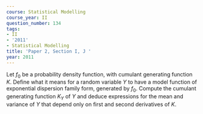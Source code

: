 ```yaml
---
course: Statistical Modelling
course_year: II
question_number: 134
tags:
- II
- '2011'
- Statistical Modelling
title: 'Paper 2, Section I, J '
year: 2011
---
```




Let $f_{0}$ be a probability density function, with cumulant generating function $K$. Define what it means for a random variable $Y$ to have a model function of exponential dispersion family form, generated by $f_{0}$. Compute the cumulant generating function $K_{Y}$ of $Y$ and deduce expressions for the mean and variance of $Y$ that depend only on first and second derivatives of $K$.